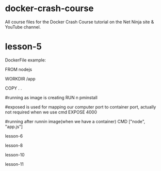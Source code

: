 # docker-crash-course
All course files for the Docker Crash Course tutorial on the Net Ninja site &amp; YouTube channel.

# lesson-5
DockerFile example:

FROM nodejs

WORKDIR /app

COPY . .

#running as image is creating
RUN n pminstall

#exposed is used for mapping our computer port to container port, actually not required when we use cmd
EXPOSE 4000

#running after runnin image(when we have a container)
CMD ["node", "app.js"]

lesson-6

lesson-8

lesson-10

lesson-11

